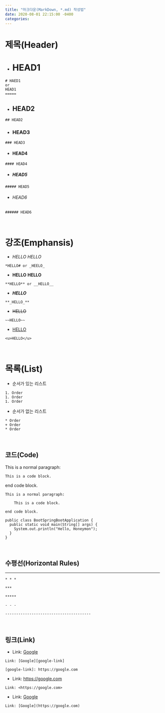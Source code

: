 ```yaml
---
title: "마크다운(MarkDown, *.md) 작성법"
date: 2020-08-01 22:15:00 -0400
categories:
---
```


# 제목(Header)

- # HEAD1
```
# HAED1
or
HEAD1
=====
```

- ## HEAD2
```
## HEAD2
```

- ### HEAD3
```
### HEAD3
```

- #### HEAD4
```
#### HEAD4
```

- ##### HEAD5
```
##### HEAD5
```

- ###### HEAD6
```
###### HEAD6
```
<br>


# 강조(Emphansis)

- *HELLO* _HELLO_
```
*HELLO# or _HEELO_
```

- **HELLO** __HELLO__
```
**HELLO** or __HELLO__
```

- **_HELLO_**
```
**_HELLO_**
```

- ~~HELLO~~
```
~~HELLO~~
```

- <u>HELLO</u>
```
<u>HELLO</u>
```
<br>


# 목록(List)

- 순서가 있는 리스트
```
1. Order
1. Order
1. Order
```

- 순서가 없는 리스트
```
* Order
+ Order
* Order
```
<br>


## 코드(Code)

This is a normal paragraph:

    This is a code block.
    
end code block.
```
This is a normal paragraph:

    This is a code block.
    
end code block.
```

```
public class BootSpringBootApplication {
  public static void main(String[] args) {
    System.out.println("Hello, Honeymon");
  }
}
```
<br>


## 수평선(Horizontal Rules)

* * *
```
* * *

***

*****

- - -

---------------------------------------
```
<br>


## 링크(Link)

- Link: [Google][google-link]
```
Link: [Google][google-link]

[google-link]: https://google.com
```

- Link: <https://google.com>
```
Link: <https://google.com>
```

- Link: [Google](https://google.com)
```
Link: [Google](https://google.com)
```

[google-link]: https://google.com
